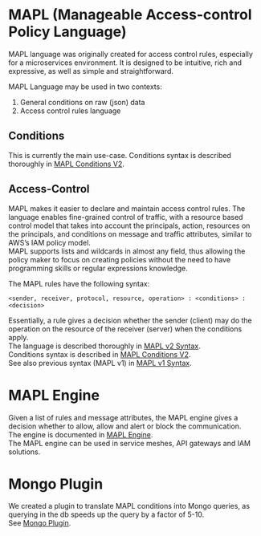 # MAPL (Manageable Access-control Policy Language)

MAPL language was originally created for access control rules, especially for a microservices environment.
It is designed to be intuitive, rich and expressive, as well as simple and straightforward.

MAPL Language may be used in two contexts: 

1. General conditions on raw (json) data
2. Access control rules language

## Conditions

This is currently the main use-case.
Conditions syntax is described thoroughly in [MAPL Conditions V2](https://github.com/octarinesec/MAPL/tree/master/docs/MAPL_Conditions_v2.md).


## Access-Control


MAPL makes it easier to declare and maintain access control rules. The language enables fine-grained control of traffic, with a resource based control model that takes into account the principals, action, resources on the principals, and conditions on message and traffic attributes, similar to AWS’s IAM policy model.  
MAPL supports lists and wildcards in almost any field, thus allowing the policy maker to focus on creating policies without the need to have programming skills or regular expressions knowledge.


The MAPL rules have the following syntax:  

`<sender, receiver, protocol, resource, operation> : <conditions> : <decision>`

Essentially, a rule gives a decision whether the sender (client) may do the operation on the resource of the receiver (server) when the conditions apply.    
The language is described thoroughly in [MAPL v2 Syntax](https://github.com/octarinesec/MAPL/tree/master/docs/MAPL_SPEC_v2.md).   
Conditions syntax is described in [MAPL Conditions V2](https://github.com/octarinesec/MAPL/tree/master/docs/MAPL_Conditions_v2.md).    
See also previous syntax (MAPL v1) in [MAPL v1 Syntax](https://github.com/octarinesec/MAPL/tree/master/docs/MAPL_SPEC_v1.md).  

# MAPL Engine

Given a list of rules and message attributes, the MAPL engine gives a decision whether to allow, allow and alert or block the communication.  
The engine is documented in [MAPL Engine](https://github.com/octarinesec/MAPL/tree/master/docs/MAPL_ENGINE.md).  
The MAPL engine can be used in service meshes, API gateways and IAM solutions.  

# Mongo Plugin
We created a plugin to translate MAPL conditions into Mongo queries, as querying in the db speeds up the query by a factor of 5-10.  
See [Mongo Plugin](https://github.com/octarinesec/MAPL/tree/master/docs/Mongo_Plugin.md). 

